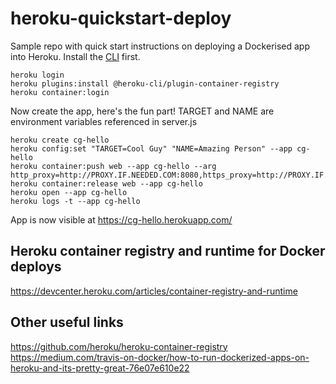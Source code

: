 # heroku-quickstart-deploy
Sample repo with quick start instructions on deploying a Dockerised app into Heroku.
Install the [CLI](https://devcenter.heroku.com/articles/heroku-cli) first.

```
heroku login
heroku plugins:install @heroku-cli/plugin-container-registry  
heroku container:login
```
Now create the app, here's the fun part!  TARGET and NAME are environment variables referenced in server.js
```
heroku create cg-hello
heroku config:set "TARGET=Cool Guy" "NAME=Amazing Person" --app cg-hello
heroku container:push web --app cg-hello --arg http_proxy=http://PROXY.IF.NEEDED.COM:8080,https_proxy=http://PROXY.IF.NEEDED.COM:8080
heroku container:release web --app cg-hello
heroku open --app cg-hello
heroku logs -t --app cg-hello
```

App is now visible at https://cg-hello.herokuapp.com/  

## Heroku container registry and runtime for Docker deploys  
https://devcenter.heroku.com/articles/container-registry-and-runtime

## Other useful links
https://github.com/heroku/heroku-container-registry  
https://medium.com/travis-on-docker/how-to-run-dockerized-apps-on-heroku-and-its-pretty-great-76e07e610e22
